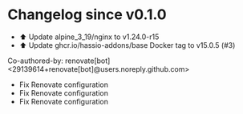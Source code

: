 # Changelog since v0.1.0
- ⬆️ Update alpine_3_19/nginx to v1.24.0-r15 
- ⬆️ Update ghcr.io/hassio-addons/base Docker tag to v15.0.5 (#3)

Co-authored-by: renovate[bot] <29139614+renovate[bot]@users.noreply.github.com> 
- Fix Renovate configuration 
- Fix Renovate configuration 
- Fix Renovate configuration 
